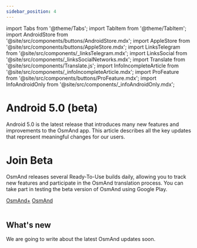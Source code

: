 ```yaml
---
sidebar_position: 4
---
```


import Tabs from '@theme/Tabs';
import TabItem from '@theme/TabItem';
import AndroidStore from '@site/src/components/buttons/AndroidStore.mdx';
import AppleStore from '@site/src/components/buttons/AppleStore.mdx';
import LinksTelegram from '@site/src/components/_linksTelegram.mdx';
import LinksSocial from '@site/src/components/_linksSocialNetworks.mdx';
import Translate from '@site/src/components/Translate.js';
import InfoIncompleteArticle from '@site/src/components/_infoIncompleteArticle.mdx';
import ProFeature from '@site/src/components/buttons/ProFeature.mdx';
import InfoAndroidOnly from '@site/src/components/_infoAndroidOnly.mdx';  


# Android 5.0 (beta)

Android 5.0 is the latest release that introduces many new features and improvements to the OsmAnd app. This article describes all the key updates that represent meaningful changes for our users.

# Join Beta

OsmAnd releases several Ready-To-Use builds daily, allowing you to track new features and participate in the OsmAnd translation process. You can take part in testing the beta version of OsmAnd using Google Play.

<div class="button-row">
  <a class="button button--active" href="https://play.google.com/apps/testing/net.osmand.plus">OsmAnd+</a>
  <a class="button button--active" href="https://play.google.com/apps/testing/net.osmand">OsmAnd</a>
</div>  

<br/>

## What's new

We are going to write about the latest OsmAnd updates soon.
